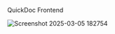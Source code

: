 QuickDoc Frontend

![Screenshot 2025-03-05 182754](https://github.com/user-attachments/assets/01da1fd2-660c-45f2-a1d2-5c18c20d2979)
